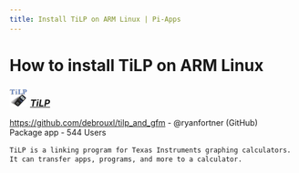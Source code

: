 ```yaml
---
title: Install TiLP on ARM Linux | Pi-Apps
---
```

# How to install TiLP on ARM Linux

### <img src="/img/app-icons/TiLP/icon-64.png" height=32> ***[TiLP](https://github.com/Botspot/pi-apps/tree/master/apps/TiLP)***
https://github.com/debrouxl/tilp_and_gfm - @ryanfortner (GitHub)<br />
Package app - 544 Users
```
TiLP is a linking program for Texas Instruments graphing calculators. It can transfer apps, programs, and more to a calculator.
```
